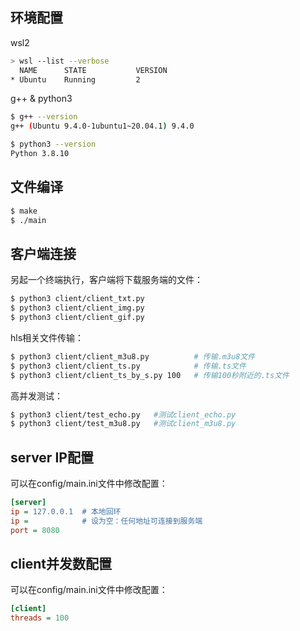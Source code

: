 ## 环境配置

wsl2

```bash
> wsl --list --verbose
  NAME      STATE           VERSION
* Ubuntu    Running         2
```

g++ & python3

```bash
$ g++ --version
g++ (Ubuntu 9.4.0-1ubuntu1~20.04.1) 9.4.0

$ python3 --version
Python 3.8.10
```

## 文件编译

```bash
$ make
$ ./main
```

## 客户端连接

另起一个终端执行，客户端将下载服务端的文件：

```bash
$ python3 client/client_txt.py
$ python3 client/client_img.py
$ python3 client/client_gif.py
```

hls相关文件传输：

```bash
$ python3 client/client_m3u8.py          # 传输.m3u8文件
$ python3 client/client_ts.py            # 传输.ts文件
$ python3 client/client_ts_by_s.py 100   # 传输100秒附近的.ts文件
```

高并发测试：

```bash
$ python3 client/test_echo.py   #测试client_echo.py
$ python3 client/test_m3u8.py   #测试client_m3u8.py
```

## server IP配置

可以在config/main.ini文件中修改配置：

```ini
[server]
ip = 127.0.0.1  # 本地回环
ip =            # 设为空：任何地址可连接到服务端
port = 8080
```

## client并发数配置

可以在config/main.ini文件中修改配置：

```ini
[client]
threads = 100
```